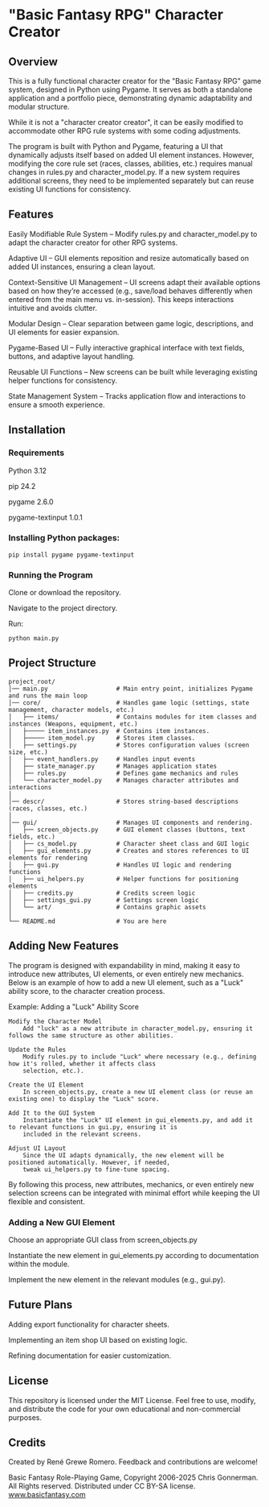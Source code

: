 # "Basic Fantasy RPG" Character Creator

## Overview

This is a fully functional character creator for the "Basic Fantasy RPG" game system, designed in Python using Pygame. It
serves as both a standalone application and a portfolio piece, demonstrating dynamic adaptability and modular structure.

While it is not a "character creator creator", it can be easily modified to accommodate other RPG rule systems with some
coding adjustments.

The program is built with Python and Pygame, featuring a UI that dynamically adjusts itself based on added UI element
instances. However, modifying the core rule set (races, classes, abilities, etc.) requires manual changes in rules.py and
character_model.py. If a new system requires additional screens, they need to be implemented separately but can reuse
existing UI functions for consistency.

## Features

Easily Modifiable Rule System – Modify rules.py and character_model.py to adapt the character creator for other RPG
systems.

Adaptive UI – GUI elements reposition and resize automatically based on added UI instances, ensuring a clean layout.

Context-Sensitive UI Management – UI screens adapt their available options based on how they’re accessed (e.g., save/load
behaves differently when entered from the main menu vs. in-session). This keeps interactions intuitive and avoids clutter.

Modular Design – Clear separation between game logic, descriptions, and UI elements for easier expansion.

Pygame-Based UI – Fully interactive graphical interface with text fields, buttons, and adaptive layout handling.

Reusable UI Functions – New screens can be built while leveraging existing helper functions for consistency.

State Management System – Tracks application flow and interactions to ensure a smooth experience.

## Installation

### Requirements

Python 3.12

pip 24.2

pygame 2.6.0

pygame-textinput 1.0.1

### Installing Python packages:

`pip install pygame pygame-textinput`

### Running the Program

Clone or download the repository.

Navigate to the project directory.

Run:

`python main.py`

## Project Structure
```
project_root/
│── main.py                   # Main entry point, initializes Pygame and runs the main loop
│── core/                     # Handles game logic (settings, state management, character models, etc.)
│   ├── items/                # Contains modules for item classes and instances (Weapons, equipment, etc.)
│   ├───── item_instances.py  # Contains item instances.
│   ├───── item_model.py      # Stores item classes.
│   ├── settings.py           # Stores configuration values (screen size, etc.)
│   ├── event_handlers.py     # Handles input events
│   ├── state_manager.py      # Manages application states
│   ├── rules.py              # Defines game mechanics and rules
│   └── character_model.py    # Manages character attributes and interactions
│
│── descr/                    # Stores string-based descriptions (races, classes, etc.)
│
│── gui/                      # Manages UI components and rendering.
│   ├── screen_objects.py     # GUI element classes (buttons, text fields, etc.)
│   ├── cs_model.py           # Character sheet class and GUI logic
│   ├── gui_elements.py       # Creates and stores references to UI elements for rendering
│   ├── gui.py                # Handles UI logic and rendering functions
│   ├── ui_helpers.py         # Helper functions for positioning elements
│   ├── credits.py            # Credits screen logic
│   ├── settings_gui.py       # Settings screen logic
│   └── art/                  # Contains graphic assets
│
└── README.md                 # You are here
```
## Adding New Features

The program is designed with expandability in mind, making it easy to introduce new attributes, UI elements, or even
entirely new mechanics. Below is an example of how to add a new UI element, such as a "Luck" ability score, to the
character creation process.

Example: Adding a "Luck" Ability Score

    Modify the Character Model
        Add "luck" as a new attribute in character_model.py, ensuring it follows the same structure as other abilities.

    Update the Rules
        Modify rules.py to include "Luck" where necessary (e.g., defining how it's rolled, whether it affects class
        selection, etc.).

    Create the UI Element
        In screen_objects.py, create a new UI element class (or reuse an existing one) to display the "Luck" score.

    Add It to the GUI System
        Instantiate the "Luck" UI element in gui_elements.py, and add it to relevant functions in gui.py, ensuring it is
        included in the relevant screens.

    Adjust UI Layout
        Since the UI adapts dynamically, the new element will be positioned automatically. However, if needed,
        tweak ui_helpers.py to fine-tune spacing.

By following this process, new attributes, mechanics, or even entirely new selection screens can be integrated with
minimal effort while keeping the UI flexible and consistent.

### Adding a New GUI Element

Choose an appropriate GUI class from screen_objects.py

Instantiate the new element in gui_elements.py according to documentation within the module.

Implement the new element in the relevant modules (e.g., gui.py).

## Future Plans

Adding export functionality for character sheets.

Implementing an item shop UI based on existing logic.

Refining documentation for easier customization.

## License

This repository is licensed under the MIT License. Feel free to use, modify, and distribute the code for your own
educational and non-commercial purposes.

## Credits

Created by René Grewe Romero. Feedback and contributions are welcome!

Basic Fantasy Role-Playing Game, Copyright 2006-2025 Chris Gonnerman. All Rights reserved.
Distributed under CC BY-SA license. www.basicfantasy.com